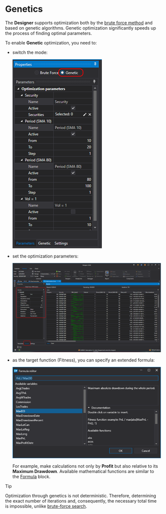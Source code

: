 # Genetics

The **Designer** supports optimization both by the [brute force method](Designer_Optimization.md) and based on genetic algorithms. Genetic optimization significantly speeds up the process of finding optimal parameters.

To enable **Genetic** optimization, you need to:

- switch the mode:

  ![Designer_Optimization_Genetic_00](../images/Designer_Optimization_Genetic_00.png)

- set the optimization parameters:

  ![Designer_Optimization_Genetic_01](../images/Designer_Optimization_Genetic_01.png)

- as the target function (Fitness), you can specify an extended formula:

  ![Designer_Optimization_Genetic_02](../images/Designer_Optimization_Genetic_02.png)

  For example, make calculations not only by **Profit** but also relative to its **Maximum Drawdown**. Available mathematical functions are similar to the [Formula](Designer_Universal_formula.md) block.

> [!TIP]
> Optimization through genetics is not deterministic. Therefore, determining the exact number of iterations and, consequently, the necessary total time is impossible, unlike [brute-force search](Designer_Optimization.md).